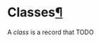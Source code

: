 <h1 id="classes">Classes<a class="headerlink" href="#classes" title="Permanent link">&para;</a></h1>

A _class_ is a record that TODO
